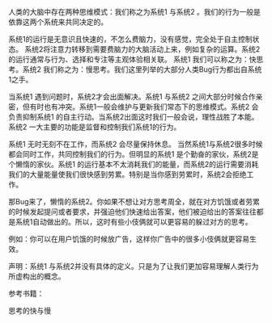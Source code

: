 人类的大脑中存在两种思维模式：我们称之为系统1 与系统2 。我们的行为一般是依靠这两个系统来共同决定的。

系统1的运行是无意识且快速的，不怎么费脑力，没有感觉，完全处于自主控制状态。
系统2将注意力转移到需要费脑力的大脑活动上来，例如复杂的运算。系统2的运行通常与行为、选择和专注等主观体验相关联。
系统1 我们可以称之为：快思考。系统2 我们称之为：慢思考。我们这里列举的大部分人类Bug行为都出自系统1之手。

当系统1 遇到问题时，系统2才会出面解决。系统1 与系统2 之间大部分时候合作亲密，但有时也有冲突。系统1一般会维护与更新我们常态下的思维模式。系统2 会负责抑制系统1 的自主行动。当系统2出面这时我们一般会说，理性战胜了本能。系统2 一大主要的功能是监督和控制我们系统1的行为。

系统1 无时无刻不在工作，而系统2 会尽量保持休息。 当然系统1与系统2很多时候都会同时工作，共同控制我们的行为。但明显的系统1 是个勤奋的家伙，系统2是个懒惰的家伙。系统1 的运行基本不太消耗我们的能量，而系统2的运行需要消耗我们的大量能量使我们很快感到劳累。特别是当你感到劳累时，系统2会拒绝工作。

那Bug来了，懒惰的系统2。你如果不想让对方思考周全，就在对方饥饿或者劳累的时候发起提问或者要求，并强迫他们快速给出答案，他们被迫给出的答案往往都是系统1自动做出的。所以，这时有些小伎俩就可以更容易的躲过对方的思考。

例如：你可以在用户饥饿的时候放广告，这样你广告中的很多小伎俩就更容易生效。

声明：系统1 与系统2并没有具体的定义。只是为了让我们更加容易理解人类行为所虚构出的概念。

参考书籍：

思考的快与慢
